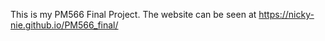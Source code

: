 This is my PM566 Final Project. The website can be seen at https://nicky-nie.github.io/PM566_final/

